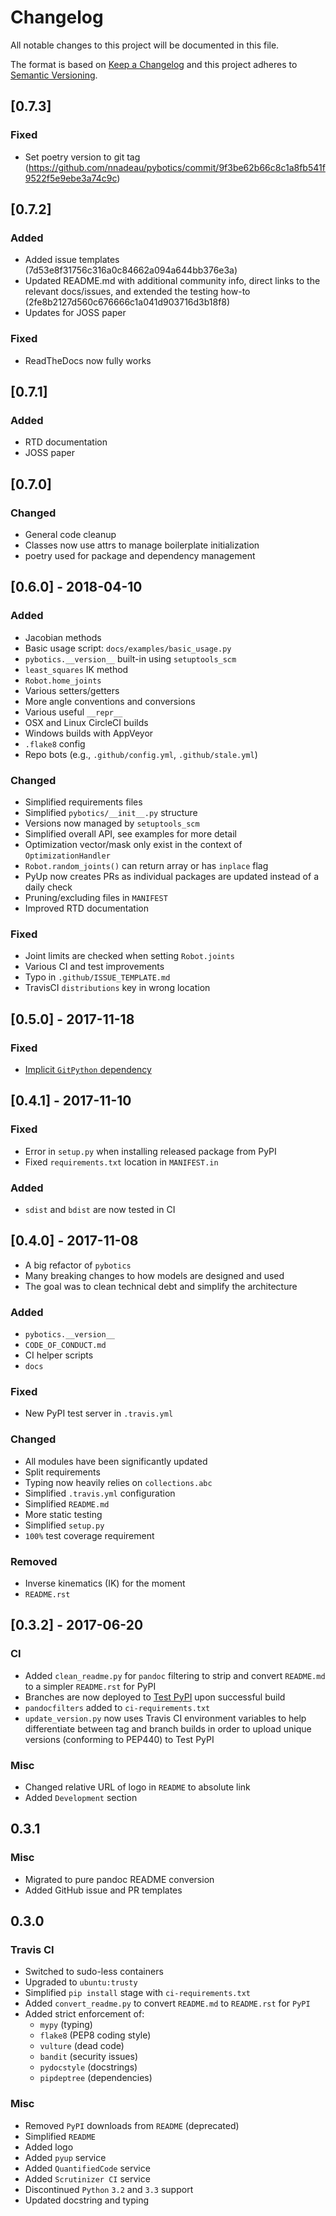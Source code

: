 # Changelog

All notable changes to this project will be documented in this file.

The format is based on [Keep a Changelog](http://keepachangelog.com/en/1.0.0/)
and this project adheres to [Semantic Versioning](http://semver.org/spec/v2.0.0.html).

## [0.7.3]

### Fixed

- Set poetry version to git tag (https://github.com/nnadeau/pybotics/commit/9f3be62b66c8c1a8fb541f9522f5e9ebe3a74c9c)

## [0.7.2]

### Added

- Added issue templates (7d53e8f31756c316a0c84662a094a644bb376e3a)
- Updated README.md with additional community info, direct links to the relevant docs/issues, and extended the testing how-to (2fe8b2127d560c676666c1a041d903716d3b18f8)
- Updates for JOSS paper

### Fixed

- ReadTheDocs now fully works

## [0.7.1]

### Added

- RTD documentation
- JOSS paper

## [0.7.0]

### Changed

- General code cleanup
- Classes now use attrs to manage boilerplate initialization
- poetry used for package and dependency management

## [0.6.0] - 2018-04-10

### Added

- Jacobian methods
- Basic usage script: `docs/examples/basic_usage.py`
- `pybotics.__version__` built-in using `setuptools_scm`
- `least_squares` IK method
- `Robot.home_joints`
- Various setters/getters
- More angle conventions and conversions
- Various useful `__repr__`
- OSX and Linux CircleCI builds
- Windows builds with AppVeyor
- `.flake8` config
- Repo bots (e.g., `.github/config.yml`, `.github/stale.yml`)

### Changed

- Simplified requirements files
- Simplified `pybotics/__init__.py` structure
- Versions now managed by `setuptools_scm`
- Simplified overall API, see examples for more detail
- Optimization vector/mask only exist in the context of `OptimizationHandler`
- `Robot.random_joints()` can return array or has `inplace` flag
- PyUp now creates PRs as individual packages are updated instead of a daily check
- Pruning/excluding files in `MANIFEST`
- Improved RTD documentation

### Fixed

- Joint limits are checked when setting `Robot.joints`
- Various CI and test improvements
- Typo in `.github/ISSUE_TEMPLATE.md`
- TravisCI `distributions` key in wrong location

## [0.5.0] - 2017-11-18

### Fixed

- [Implicit `GitPython` dependency](https://github.com/nnadeau/pybotics/issues/214)

## [0.4.1] - 2017-11-10

### Fixed

- Error in `setup.py` when installing released package from PyPI
- Fixed `requirements.txt` location in `MANIFEST.in`

### Added

- `sdist` and `bdist` are now tested in CI

## [0.4.0] - 2017-11-08

- A big refactor of `pybotics`
- Many breaking changes to how models are designed and used
- The goal was to clean technical debt and simplify the architecture

### Added

- `pybotics.__version__`
- `CODE_OF_CONDUCT.md`
- CI helper scripts
- `docs`

### Fixed

- New PyPI test server in `.travis.yml`

### Changed

- All modules have been significantly updated
- Split requirements
- Typing now heavily relies on `collections.abc`
- Simplified `.travis.yml` configuration
- Simplified `README.md`
- More static testing
- Simplified `setup.py`
- `100%` test coverage requirement

### Removed

- Inverse kinematics (IK) for the moment
- `README.rst`

## [0.3.2] - 2017-06-20

### CI

- Added `clean_readme.py` for `pandoc` filtering to strip and convert `README.md` to a simpler `README.rst` for PyPI
- Branches are now deployed to [Test PyPI](https://testpypi.python.org/pypi/pybotics/) upon successful build
- `pandocfilters` added to `ci-requirements.txt`
- `update_version.py` now uses Travis CI environment variables to help differentiate between tag and branch builds in order to upload unique versions (conforming to PEP440) to Test PyPI

### Misc

- Changed relative URL of logo in `README` to absolute link
- Added `Development` section

## 0.3.1

### Misc

- Migrated to pure pandoc README conversion
- Added GitHub issue and PR templates

## 0.3.0

### Travis CI

- Switched to sudo-less containers
- Upgraded to `ubuntu:trusty`
- Simplified `pip install` stage with `ci-requirements.txt`
- Added `convert_readme.py` to convert `README.md` to `README.rst` for `PyPI`
- Added strict enforcement of:
    - `mypy` (typing)
    - `flake8` (PEP8 coding style)
    - `vulture` (dead code)
    - `bandit` (security issues)
    - `pydocstyle` (docstrings)
    - `pipdeptree` (dependencies)

### Misc

- Removed `PyPI` downloads from `README` (deprecated)
- Simplified `README`
- Added logo
- Added `pyup` service
- Added `QuantifiedCode` service
- Added `Scrutinizer CI` service
- Discontinued `Python` `3.2` and `3.3` support
- Updated docstring and typing
